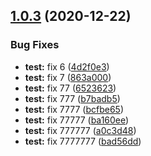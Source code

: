 ## [1.0.3](https://github.com/sanjithkumar017/mathadd/compare/v1.0.2...v1.0.3) (2020-12-22)


### Bug Fixes

* **test:** fix 6 ([4d2f0e3](https://github.com/sanjithkumar017/mathadd/commit/4d2f0e32ab5690474f52094d90b2efc7b3b1e860))
* **test:** fix 7 ([863a000](https://github.com/sanjithkumar017/mathadd/commit/863a0002bcffcce89541f13435adac46a8038cbd))
* **test:** fix 77 ([6523623](https://github.com/sanjithkumar017/mathadd/commit/652362399d8b4988adf602e440aebe6e5dc1dc46))
* **test:** fix 777 ([b7badb5](https://github.com/sanjithkumar017/mathadd/commit/b7badb55ae56e5ef40130c88b0917007932bfa1f))
* **test:** fix 7777 ([bcfbe65](https://github.com/sanjithkumar017/mathadd/commit/bcfbe65021a7a60c2784f53dfe3a7de48374c5bd))
* **test:** fix 77777 ([ba160ee](https://github.com/sanjithkumar017/mathadd/commit/ba160eec4783f4bf3a74ec4c069f442905a1bd5c))
* **test:** fix 777777 ([a0c3d48](https://github.com/sanjithkumar017/mathadd/commit/a0c3d485dd3f702796ad0f7a5534b50c0e7413da))
* **test:** fix 7777777 ([bad56dd](https://github.com/sanjithkumar017/mathadd/commit/bad56dd190dc96d9761708b14a7742d4663bf3cf))
